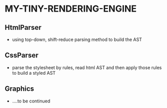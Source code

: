 # MY-TINY-RENDERING-ENGINE

## HtmlParser
* using top-down, shift-reduce parsing method to build the AST

## CssParser
* parse the stylesheet by rules, read html AST and then apply those rules to build a styled AST

## Graphics
* ....to be continued
